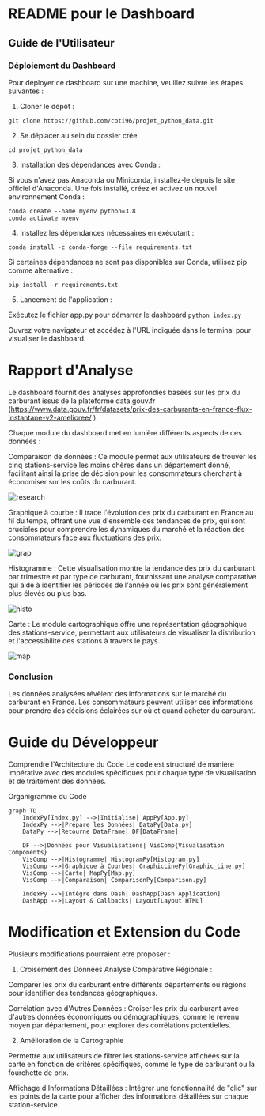 # README pour le Dashboard 

## Guide de l'Utilisateur

### Déploiement du Dashboard

Pour déployer ce dashboard sur une machine, veuillez suivre les étapes suivantes :

1. Cloner le dépôt :

` git clone https://github.com/coti96/projet_python_data.git `

2. Se déplacer au sein du dossier crée

  ` cd projet_python_data `

  
3. Installation des dépendances avec Conda :

Si vous n'avez pas Anaconda ou Miniconda, installez-le depuis le site officiel d'Anaconda. Une fois installé, créez et activez un nouvel environnement Conda :

```
conda create --name myenv python=3.8
conda activate myenv
```

4. Installez les dépendances nécessaires en exécutant :

`
conda install -c conda-forge --file requirements.txt
`

Si certaines dépendances ne sont pas disponibles sur Conda, utilisez pip comme alternative :

`
pip install -r requirements.txt
`



5. Lancement de l'application :

Exécutez le fichier app.py pour démarrer le dashboard
```python index.py```

Ouvrez votre navigateur et accédez à l'URL indiquée dans le terminal pour visualiser le dashboard.

# Rapport d'Analyse

Le dashboard fournit des analyses approfondies basées sur les prix du carburant issus de la plateforme data.gouv.fr (https://www.data.gouv.fr/fr/datasets/prix-des-carburants-en-france-flux-instantane-v2-amelioree/
). 

Chaque module du dashboard met en lumière différents aspects de ces données :

Comparaison de données : Ce module permet aux utilisateurs de trouver les cinq stations-service les moins chères dans un département donné, facilitant ainsi la prise de décision pour les consommateurs cherchant à économiser sur les coûts du carburant.

![research](https://github.com/coti96/projet_python_data/assets/100384497/dfb4d84f-0867-43a3-b752-e26b4560f277)


Graphique à courbe : Il trace l'évolution des prix du carburant en France au fil du temps, offrant une vue d'ensemble des tendances de prix, qui sont cruciales pour comprendre les dynamiques du marché et la réaction des consommateurs face aux fluctuations des prix.

![grap](https://github.com/coti96/projet_python_data/assets/100384497/90349e54-daf5-4b88-b9da-9b93f67efdbb)


Histogramme : Cette visualisation montre la tendance des prix du carburant par trimestre et par type de carburant, fournissant une analyse comparative qui aide à identifier les périodes de l'année où les prix sont généralement plus élevés ou plus bas.

![histo](https://github.com/coti96/projet_python_data/assets/100384497/f9886eb0-b86a-4bc1-93d7-95d1a726a89e)

Carte : Le module cartographique offre une représentation géographique des stations-service, permettant aux utilisateurs de visualiser la distribution et l'accessibilité des stations à travers le pays.

![map](https://github.com/coti96/projet_python_data/assets/100384497/0d926d84-f3f7-4ecf-a705-92a2f94bbd48)



### Conclusion
Les données analysées révèlent des informations  sur le marché du carburant en France. Les consommateurs peuvent utiliser ces informations pour prendre des décisions éclairées sur où et quand acheter du carburant. 



# Guide du Développeur
Comprendre l'Architecture du Code
Le code est structuré de manière impérative avec des modules spécifiques pour chaque type de visualisation et de traitement des données.

Organigramme du Code
```mermaid
graph TD
    IndexPy[Index.py] -->|Initialise| AppPy[App.py]
    IndexPy -->|Prépare les Données| DataPy[Data.py]
    DataPy -->|Retourne DataFrame| DF[DataFrame]

    DF -->|Données pour Visualisations| VisComp{Visualisation Components}
    VisComp -->|Histogramme| HistogramPy[Histogram.py]
    VisComp -->|Graphique à Courbes| GraphicLinePy[Graphic_Line.py]
    VisComp -->|Carte| MapPy[Map.py]
    VisComp -->|Comparaison| ComparisonPy[Comparison.py]

    IndexPy -->|Intègre dans Dash| DashApp[Dash Application]
    DashApp -->|Layout & Callbacks| Layout[Layout HTML]
```

# Modification et Extension du Code

Plusieurs modifications pourraient etre proposer : 

1. Croisement des Données
Analyse Comparative Régionale :

Comparer les prix du carburant entre différents départements ou régions pour identifier des tendances géographiques.

Corrélation avec d'Autres Données : Croiser les prix du carburant avec d'autres données économiques ou démographiques, comme le revenu moyen par département, pour explorer des corrélations potentielles.

2. Amélioration de la Cartographie
   
Permettre aux utilisateurs de filtrer les stations-service affichées sur la carte en fonction de critères spécifiques, comme le type de carburant ou la fourchette de prix.

Affichage d'Informations Détaillées : Intégrer une fonctionnalité de "clic" sur les points de la carte pour afficher des informations détaillées sur chaque station-service.

